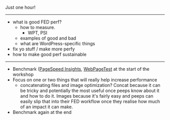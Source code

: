 Just one hour!

---

* what is good FED perf?
    * how to measure.
        * WPT, PSI
    * examples of good and bad
    * what are WordPress-specific things
* fix yo stuff / make more perfy
* how to make good perf sustainable

---

* Benchmark ([PageSpeed Insights](https://developers.google.com/speed/pagespeed/insights/), [WebPageTest](https://www.webpagetest.org/) at the start of the workshop
* Focus on one or two things that will really help increase performance
   * concatenating files and image optimization? Concat because it can be tricky and potentially the most useful once peeps know about it and how to do it. Images because it's fairly easy and peeps can easily slip that into their FED workflow once they realise how much of an impact it can make.
* Benchmark again at the end
